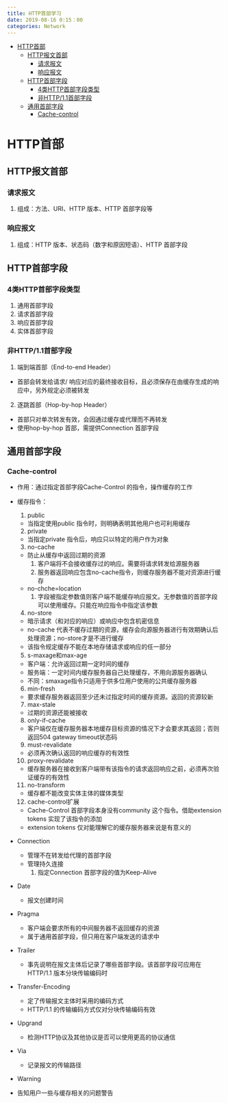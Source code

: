 ```yaml
---
title: HTTP首部学习
date: 2019-08-16 0:15：00
categories: Network
---
```

<!-- TOC START min:1 max:3 link:true asterisk:false update:true -->
- [HTTP首部](#http首部)
  - [HTTP报文首部](#http报文首部)
    - [请求报文](#请求报文)
    - [响应报文](#响应报文)
  - [HTTP首部字段](#http首部字段)
    - [4类HTTP首部字段类型](#4类http首部字段类型)
    - [非HTTP/1.1首部字段](#非http11首部字段)
  - [通用首部字段](#通用首部字段)
    - [Cache-control](#cache-control)
<!-- TOC END -->
<!--more-->

# HTTP首部

## HTTP报文首部
### 请求报文
1. 组成：方法、URI、HTTP 版本、HTTP 首部字段等

### 响应报文
1. 组成：HTTP 版本、状态码（数字和原因短语）、HTTP 首部字段

## HTTP首部字段
### 4类HTTP首部字段类型
1. 通用首部字段
2. 请求首部字段
3. 响应首部字段
4. 实体首部字段

### 非HTTP/1.1首部字段
1. 端到端首部（End-to-end Header）
  - 首部会转发给请求/ 响应对应的最终接收目标，且必须保存在由缓存生成的响应中，另外规定必须被转发
2. 逐跳首部（Hop-by-hop Header）
  - 首部只对单次转发有效，会因通过缓存或代理而不再转发
  - 使用hop-by-hop 首部，需提供Connection 首部字段

## 通用首部字段
### Cache-control
- 作用：通过指定首部字段Cache-Control 的指令，操作缓存的工作

- 缓存指令：
  1. public
    - 当指定使用public 指令时，则明确表明其他用户也可利用缓存
  2. private
    - 当指定private 指令后，响应只以特定的用户作为对象
  3. no-cache
    - 防止从缓存中返回过期的资源
      1. 客户端将不会接收缓存过的响应。需要将请求转发给源服务器
      2. 服务器返回响应包含no-cache指令，则缓存服务器不能对资源进行缓存
    - no-chche=location
      1. 字段被指定参数值则客户端不能缓存响应报文。无参数值的首部字段可以使用缓存。只能在响应指令中指定该参数
  4. no-store
    - 暗示请求（和对应的响应）或响应中包含机密信息
    - no-cache 代表不缓存过期的资源，缓存会向源服务器进行有效期确认后处理资源；no-store才是不进行缓存
    - 该指令规定缓存不能在本地存储请求或响应的任一部分
  5. s-maxage和max-age
    - 客户端：允许返回过期一定时间的缓存
    - 服务端：一定时间内缓存服务器自己处理缓存，不用向源服务器确认
    - 不同：smaxage指令只适用于供多位用户使用的公共缓存服务器
  6. min-fresh
    - 要求缓存服务器返回至少还未过指定时间的缓存资源。返回的资源较新
  7. max-stale
    - 过期的资源还能被接收
  8. only-if-cache
    - 客户端仅在缓存服务器本地缓存目标资源的情况下才会要求其返回；否则返回504 gateway timeout状态码
  9. must-revalidate
    - 必须再次确认返回的响应缓存的有效性
  10. proxy-revalidate
    - 缓存服务器在接收到客户端带有该指令的请求返回响应之前，必须再次验证缓存的有效性
  11. no-transform
    - 缓存都不能改变实体主体的媒体类型
  12. cache-control扩展
    - Cache-Control 首部字段本身没有community 这个指令。借助extension tokens 实现了该指令的添加
    - extension tokens 仅对能理解它的缓存服务器来说是有意义的

- Connection
  - 管理不在转发给代理的首部字段
  - 管理持久连接
    1. 指定Connection 首部字段的值为Keep-Alive

- Date
  - 报文创建时间

- Pragma
  - 客户端会要求所有的中间服务器不返回缓存的资源
  - 属于通用首部字段，但只用在客户端发送的请求中

- Trailer
  - 事先说明在报文主体后记录了哪些首部字段。该首部字段可应用在HTTP/1.1 版本分块传输编码时

- Transfer-Encoding
  - 定了传输报文主体时采用的编码方式
  - HTTP/1.1 的传输编码方式仅对分块传输编码有效

- Upgrand
  - 检测HTTP协议及其他协议是否可以使用更高的协议通信

- Via
  - 记录报文的传输路径

- Warning
 - 告知用户一些与缓存相关的问题警告
